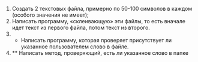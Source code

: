 1. Создать 2 текстовых файла, примерно по 50-100 символов в каждом (особого значения не имеет);
2. Написать программу, «склеивающую» эти файлы, то есть вначале идет текст из первого файла, потом текст из второго.
3. * Написать программу, которая проверяет присутствует ли указанное пользователем слово в файле.
4. ** Написать метод, проверяющий, есть ли указанное слово в папке